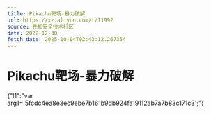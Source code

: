 ```yaml
---
title: Pikachu靶场-暴力破解
url: https://xz.aliyun.com/t/11992
source: 先知安全技术社区
date: 2022-12-30
fetch_date: 2025-10-04T02:43:12.267354
---
```


# Pikachu靶场-暴力破解

{"l1":"var arg1='5fcdc4ea8e3ec9ebe7b161b9db924fa19112ab7a7b83c171c3';"}